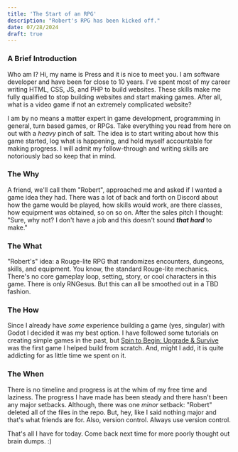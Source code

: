 ```yaml
---
title: 'The Start of an RPG'
description: "Robert's RPG has been kicked off."
date: 07/28/2024
draft: true
---
```


### A Brief Introduction
Who am I? Hi, my name is Press and it is nice to meet you. I am software developer and have been for close to 10 years. I've spent most of my career writing HTML, CSS, JS, and PHP to build websites. These skills make me fully qualified to stop building websites and start making games. After all, what is a video game if not an extremely complicated website?

I am by no means a matter expert in game development, programming in general, turn based games, or RPGs. Take everything you read from here on out with a *heavy* pinch of salt. The idea is to start writing about how this game started, log what is happening, and hold myself accountable for making progress. I will admit my follow-through and writing skills are notoriously bad so keep that in mind.

### The Why
A friend, we'll call them "Robert", approached me and asked if I wanted a game idea they had. There was a lot of back and forth on Discord about how the game would be played, how skills would work, are there classes, how equipment was obtained, so on so on.
After the sales pitch I thought: "Sure, why not? I don't have a job and this doesn't sound ***that hard*** to make."

### The What
"Robert's" idea: a Rouge-lite RPG that randomizes encounters, dungeons, skills, and equipment. You know, the standard Rouge-lite mechanics. There's no core gameplay loop, setting, story, or cool characters in this game. There is only RNGesus. But this can all be smoothed out in a TBD fashion.

### The How
Since I already have *some* experience building a game (yes, singular) with Godot I decided it was my best option. I have followed some tutorials on creating simple games in the past, but <a href="https://indigosingularity.itch.io/spintobegin" target="_blank">Spin to Begin: Upgrade &amp; Survive</a> was the first game I helped build from scratch. And, might I add, it is quite addicting for as little time we spent on it.

### The When

There is no timeline and progress is at the whim of my free time and laziness. The progress I have made has been steady and there hasn't been any major setbacks. Although, there was one *minor* setback: "Robert" deleted all of the files in the repo. But, hey, like I said nothing major and that's what friends are for. Also, version control. Always use version control.

That's all I have for today. Come back next time for more poorly thought out brain dumps. :)
